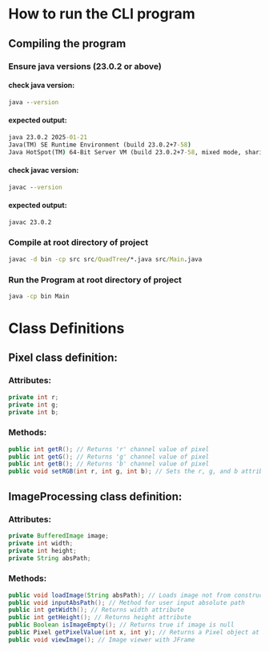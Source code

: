 # How to run the CLI program

## Compiling the program

### Ensure java versions (23.0.2 or above)

#### check java version: 
```cmd
java --version
```

#### expected output: 
```cmd
java 23.0.2 2025-01-21
Java(TM) SE Runtime Environment (build 23.0.2+7-58)
Java HotSpot(TM) 64-Bit Server VM (build 23.0.2+7-58, mixed mode, sharing)
```

#### check javac version: 
```cmd
javac --version
```

#### expected output: 
```cmd
javac 23.0.2
```

### Compile at root directory of project
```cmd
javac -d bin -cp src src/QuadTree/*.java src/Main.java
```

### Run the Program at root directory of project
```cmd
java -cp bin Main
```

# Class Definitions

## Pixel class definition:

### Attributes:
``` Java
private int r;
private int g;
private int b;
```

### Methods:
```Java
public int getR(); // Returns 'r' channel value of pixel
public int getG(); // Returns 'g' channel value of pixel
public int getB(); // Returns 'b' channel value of pixel
public void setRGB(int r, int g, int b); // Sets the r, g, and b attributes of Pixel
```

## ImageProcessing class definition:

### Attributes:
``` Java
private BufferedImage image;
private int width;
private int height;
private String absPath;
```

### Methods:
```Java
public void loadImage(String absPath); // Loads image not from constructor
public void inputAbsPath(); // Method for user input absolute path
public int getWidth(); // Returns width attribute
public int getHeight(); // Returns height attribute
public Boolean isImageEmpty(); // Returns true if image is null
public Pixel getPixelValue(int x, int y); // Returns a Pixel object at (x,y) coordinate
public void viewImage(); // Image viewer with JFrame
```